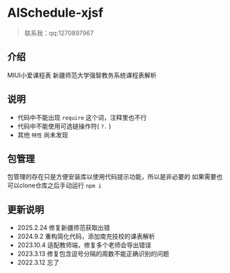 # AISchedule-xjsf

> 联系我：qq:1270897967

## 介绍

MIUI小爱课程表 新疆师范大学强智教务系统课程表解析

## 说明

* 代码中不能出现 `require` 这个词，注释里也不行
* 代码中不能使用可选链操作符( `?.` )
* 其他 `特性` 尚未发现

## 包管理

包管理的存在只是方便安装库以使用代码提示功能，所以是非必要的
如果需要也可以clone仓库之后手动运行 `npm i`

## 更新说明

- 2025.2.24 修复新疆师范获取出错
- 2024.9.2 重构简化代码，添加南充技校的课表解析
- 2023.10.4 适配教师端，修复多个老师会导出错误
- 2023.3.13 修复包含逗号分隔的周数不能正确识别的问题
- 2022.3.12 忘了

